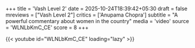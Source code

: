 +++
title = 'Vash Level 2'
date = 2025-10-24T18:39:42+05:30
draft = false
mreviews = ["Vash Level 2"]
critics = ['Anupama Chopra']
subtitle = "A powerful commentary about women in the country"
media = 'video'
source = 'WLNLbKmC_CE'
score = 8
+++

{{< youtube id="WLNLbKmC_CE" loading="lazy" >}}
